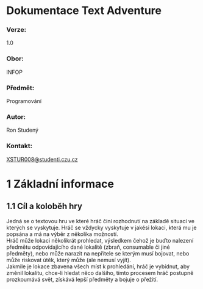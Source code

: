 # **Dokumentace Text Adventure**
### Verze:
1.0
### Obor:
INFOP
### Předmět:
Programování
### Autor:
Ron Studený
### Kontakt:
XSTUR008@studenti.czu.cz

# 1 Základní informace
## 1.1 Cíl a koloběh hry
Jedná se o textovou hru ve které hráč činí rozhodnutí na základě situací ve kterých se vyskytuje. Hráč se vždycky vyskytuje v jakési lokaci, která mu je popsána a má na výběr z několika možností.<br>
Hráč může lokaci několikrát prohledat, výsledkem čehož je buďto nalezení předmětu odpovídajícího dané lokalitě (zbraň, consumable či jiné předměty), nebo může narazit na nepřítele se kterým musí bojovat, nebo může riskovat útěk, který může (ale nemusí vyjít).<br>
Jakmile je lokace zbavena všech míst k prohledání, hráč je vybídnut, aby změnil lokalitu, chce-li hledat něco dalšího, tímto procesem hráč postupně prozkoumává svět, získává lepší předměty a bojuje o přežití.




